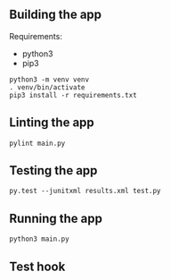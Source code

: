 ## Building the app
Requirements:
- python3
- pip3

```shell
python3 -m venv venv
. venv/bin/activate
pip3 install -r requirements.txt
```

## Linting the app
```shell
pylint main.py
```

## Testing the app
```shell
py.test --junitxml results.xml test.py
```

## Running the app
```shell
python3 main.py
```
## Test hook
